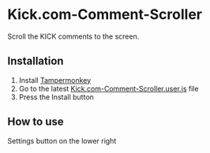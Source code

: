 # Kick.com-Comment-Scroller
Scroll the KICK comments to the screen.
## Installation
1. Install [Tampermonkey](https://www.tampermonkey.net)
2. Go to the latest [Kick.com-Comment-Scroller.user.js](https://github.com/XBACT/Kick.com-Comment-Scroller/raw/refs/heads/main/Kick.com-Comment-Scroller.user.js) file
3. Press the Install button
## How to use
Settings button on the lower right
